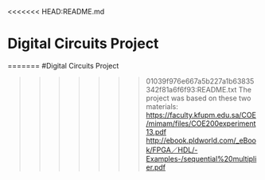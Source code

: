 <<<<<<< HEAD:README.md
# Digital Circuits Project
=======
#Digital Circuits Project

>>>>>>> 01039f976e667a5b227a1b63835342f81a6f6f93:README.txt
The project was based on these two materials:
https://faculty.kfupm.edu.sa/COE/mimam/files/COE200experiment13.pdf
http://ebook.pldworld.com/_eBook/FPGA／HDL/-Examples-/sequential%20multiplier.pdf

